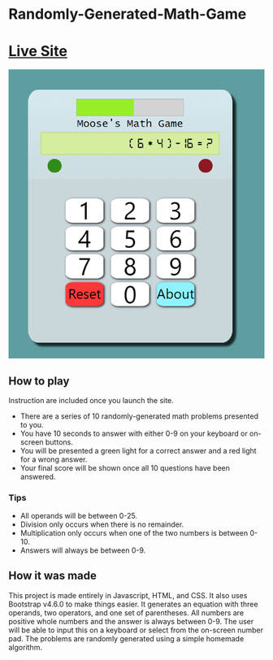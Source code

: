 # Randomly-Generated-Math-Game

# [Live Site](https://xmoose25x.github.io/Randomly-Generated-Math-Game/)

![Game Screenshot](./assets/Randomly-Generated-Math-Game.png)

## How to play
Instruction are included once you launch the site.
- There are a series of 10 randomly-generated math problems presented to you.
- You have 10 seconds to answer with either 0-9 on your keyboard or on-screen buttons.
- You will be presented a green light for a correct answer and a red light for a wrong answer.
- Your final score will be shown once all 10 questions have been answered.

### Tips
- All operands will be between 0-25.
- Division only occurs when there is no remainder.
- Multiplication only occurs when one of the two numbers is between 0-10.
- Answers will always be between 0-9.

## How it was made
This project is made entirely in Javascript, HTML, and CSS. It also uses Bootstrap v4.6.0 to make things easier. It generates an equation with three operands, two operators, and one set of parentheses. All numbers are positive whole numbers and the answer is always between 0-9. The user will  be able to input this on a keyboard or select from the on-screen number pad. The problems are randomly generated using a simple homemade algorithm.
